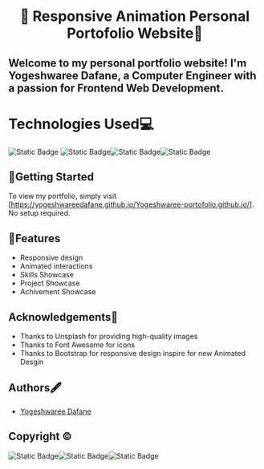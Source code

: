 # <p align="center"> 🚀 Responsive Animation Personal Portofolio Website🚀</p>

## Welcome to my personal portfolio website! I'm Yogeshwaree Dafane, a Computer Engineer with a passion for Frontend Web Development.

# Technologies Used💻

![Static Badge](https://img.shields.io/badge/HTML5%20-orange?style=for-the-badge&logo=HTML5&labelColor=black) ![Static Badge](https://img.shields.io/badge/CSS3%20-blue?style=for-the-badge&logo=CSS3&labelColor=black)![Static Badge](https://img.shields.io/badge/Javascript-yellow?style=for-the-badge&logo=javascript&labelColor=black)![Static Badge](https://img.shields.io/badge/bootstrap-rgb(86%2C%2061%2C%20124)?style=for-the-badge&logo=bootstrap&labelColor=black)

## 🚀Getting Started

To view my portfolio, simply visit [https://yogeshwareedafane.github.io/Yogeshwaree-portofolio.github.io/]. No setup required.
   
## 🌟Features
- Responsive design
- Animated interactions
- Skills Showcase
- Project Showcase
- Achivement Showcase

## Acknowledgements🙏

- Thanks to Unsplash for providing high-quality images
- Thanks to Font Awesome for icons
- Thanks to Bootstrap for responsive design inspire for new Animated Desgin
## Authors🖋️

- [Yogeshwaree Dafane](github.com/yogeshwareedafane)


## Copyright ©
![Static Badge](https://img.shields.io/badge/copyright-darkred)![Static Badge](https://img.shields.io/badge/2024-darkorange)![Static Badge]( https://img.shields.io/badge/Yogeshwaree_Dafane-darkblue)

                                              









